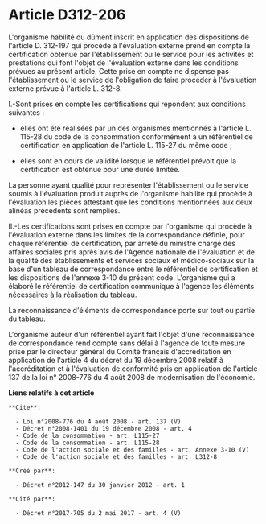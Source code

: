 # Article D312-206

L'organisme habilité ou dûment inscrit en application des dispositions de l'article D. 312-197 qui procède à l'évaluation
externe prend en compte la certification obtenue par l'établissement ou le service pour les activités et prestations qui font
l'objet de l'évaluation externe dans les conditions prévues au présent article. Cette prise en compte ne dispense pas
l'établissement ou le service de l'obligation de faire procéder à l'évaluation externe prévue à l'article L. 312-8. 

I.-Sont prises en compte les certifications qui répondent aux conditions suivantes :

- elles ont été réalisées par un des organismes mentionnés à l'article L. 115-28 du code de la consommation conformément à un
référentiel de certification en application de l'article L. 115-27 du même code ;

- elles sont en cours de validité lorsque le référentiel prévoit que la certification est obtenue pour une durée limitée. 

La personne ayant qualité pour représenter l'établissement ou le service soumis à l'évaluation produit auprès de l'organisme
habilité qui procède à l'évaluation les pièces attestant que les conditions mentionnées aux deux alinéas précédents sont
remplies. 

II.-Les certifications sont prises en compte par l'organisme qui procède à l'évaluation externe dans les limites de la
correspondance définie, pour chaque référentiel de certification, par arrêté du ministre chargé des affaires sociales pris
après avis de l'Agence nationale de l'évaluation et de la qualité des établissements et services sociaux et médico-sociaux
sur la base d'un tableau de correspondance entre le référentiel de certification et les dispositions de l'annexe 3-10 du
présent code. L'organisme qui a élaboré le référentiel de certification communique à l'agence les éléments nécessaires à la
réalisation du tableau. 

La reconnaissance d'éléments de correspondance porte sur tout ou partie du tableau. 

L'organisme auteur d'un référentiel ayant fait l'objet d'une reconnaissance de correspondance rend compte sans délai à
l'agence de toute mesure prise par le directeur général du Comité français d'accréditation en application de l'article 4 du
décret du 19 décembre 2008 relatif à l'accréditation et à l'évaluation de conformité pris en application de l'article 137 de
la loi n° 2008-776 du 4 août 2008 de modernisation de l'économie.

**Liens relatifs à cet article**

	**Cite**:

	  - Loi n°2008-776 du 4 août 2008 - art. 137 (V)
	  - Décret n°2008-1401 du 19 décembre 2008 - art. 4
	  - Code de la consommation - art. L115-27
	  - Code de la consommation - art. L115-28
	  - Code de l'action sociale et des familles - art. Annexe 3-10 (V)
	  - Code de l'action sociale et des familles - art. L312-8

	**Créé par**:

	  - Décret n°2012-147 du 30 janvier 2012 - art. 1

	**Cité par**:

	  - Décret n°2017-705 du 2 mai 2017 - art. 4 (V)
